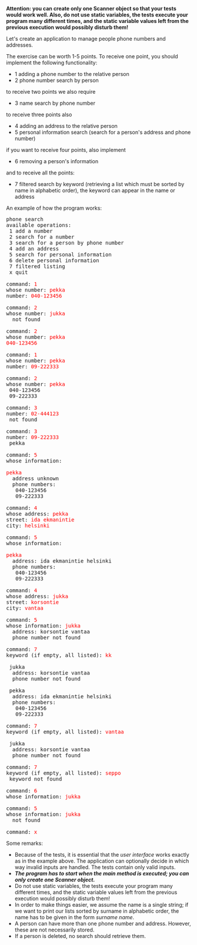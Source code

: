 **Attention: you can create only one Scanner object so that your tests would work well. Also, do not use static variables, the tests execute your program many different times, and the static variable values left from the previous execution would possibly disturb them!**

Let's create an application to manage people phone numbers and addresses.

The exercise can be worth 1-5 points. To receive one point, you should implement the following functionality:

* 1 adding a phone number to the relative person
* 2 phone number search by person

to receive two points we also require

* 3 name search by phone number

to receive three points also

* 4 adding an address to the relative person
* 5 personal information search (search for a person's address and phone number)

if you want to receive four points, also implement

* 6 removing a person's information

and to receive all the points:

* 7 filtered search by keyword (retrieving a list which must be sorted by name in alphabetic order), the keyword can appear in the name or address

An example of how the program works:

<pre>
phone search
available operations:
 1 add a number
 2 search for a number
 3 search for a person by phone number
 4 add an address
 5 search for personal information
 6 delete personal information
 7 filtered listing
 x quit

command: <font color="red">1</font>
whose number: <font color="red">pekka</font>
number: <font color="red">040-123456</font>

command: <font color="red">2</font>
whose number: <font color="red">jukka</font>
  not found

command: <font color="red">2</font>
whose number: <font color="red">pekka</font>
<font color="red">040-123456</font>

command: <font color="red">1</font>
whose number: <font color="red">pekka</font>
number: <font color="red">09-222333</font>

command: <font color="red">2</font>
whose number: <font color="red">pekka</font>
 040-123456
 09-222333

command: <font color="red">3</font>
number: <font color="red">02-444123</font>
 not found

command: <font color="red">3</font>
number: <font color="red">09-222333</font>
 pekka

command: <font color="red">5</font>
whose information: 

<font color="red">pekka</font>
  address unknown
  phone numbers:
   040-123456
   09-222333

command: <font color="red">4</font>
whose address: <font color="red">pekka</font>
street: <font color="red">ida ekmanintie</font>
city: <font color="red">helsinki</font>

command: <font color="red">5</font>
whose information: 

<font color="red">pekka</font>
  address: ida ekmanintie helsinki
  phone numbers:
   040-123456
   09-222333

command: <font color="red">4</font>
whose address: <font color="red">jukka</font>
street: <font color="red">korsontie</font>
city: <font color="red">vantaa</font>

command: <font color="red">5</font>
whose information: <font color="red">jukka</font>
  address: korsontie vantaa
  phone number not found

command: <font color="red">7</font>
keyword (if empty, all listed): <font color="red">kk</font>

 jukka
  address: korsontie vantaa
  phone number not found

 pekka
  address: ida ekmanintie helsinki
  phone numbers:
   040-123456
   09-222333

command: <font color="red">7</font>
keyword (if empty, all listed): <font color="red">vantaa</font>

 jukka
  address: korsontie vantaa
  phone number not found

command: <font color="red">7</font>
keyword (if empty, all listed): <font color="red">seppo</font>
 keyword not found

command: <font color="red">6</font>
whose information: <font color="red">jukka</font>

command: <font color="red">5</font>
whose information: <font color="red">jukka</font>
  not found

command: <font color="red">x</font>
</pre>

Some remarks:

* Because of the tests, it is essential that the _user interface_ works exactly as in the example above. The application can optionally decide in which way invalid inputs are handled. The tests contain only valid inputs.
* _**The program has to start when the main method is executed; you can only create one Scanner object.**_
* Do not use static variables, the tests execute your program many different times, and the static variable values left from the previous execution would possibly disturb them!
* In order to make things easier, we assume the name is a single string; if we want to print our lists sorted by surname in alphabetic order, the name has to be given in the form _surname name_.
* A person can have more than one phone number and address. However, these are not necessarily stored.
* If a person is deleted, no search should retrieve them.

